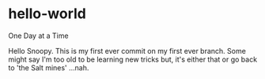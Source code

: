 # hello-world
One Day at a Time

Hello Snoopy.
This is my first ever commit on my first ever branch. Some might say I'm too old to be learning new tricks but, it's either that or go back to 'the Salt mines' ...nah.

